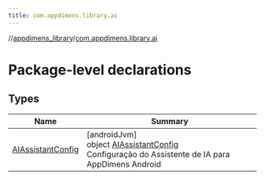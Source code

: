 ```yaml
---
title: com.appdimens.library.ai
---
```

//[appdimens_library](../../index.html)/[com.appdimens.library.ai](index.html)



# Package-level declarations



## Types


| Name | Summary |
|---|---|
| [AIAssistantConfig](-a-i-assistant-config/index.html) | [androidJvm]<br>object [AIAssistantConfig](-a-i-assistant-config/index.html)<br>Configuração do Assistente de IA para AppDimens Android |
